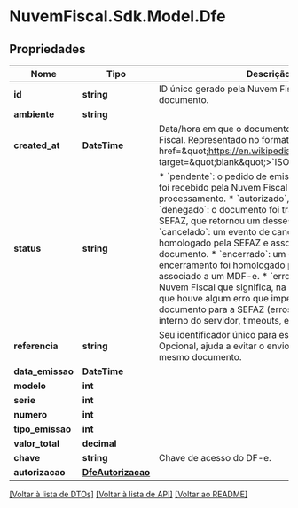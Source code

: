 # NuvemFiscal.Sdk.Model.Dfe

## Propriedades

Nome | Tipo | Descrição | Comentários
------------ | ------------- | ------------- | -------------
**id** | **string** | ID único gerado pela Nuvem Fiscal para este documento. | [optional] 
**ambiente** | **string** |  | [optional] 
**created_at** | **DateTime** | Data/hora em que o documento foi criado na Nuvem Fiscal. Representado no formato &lt;a href&#x3D;\&quot;https://en.wikipedia.org/wiki/ISO_8601\&quot; target&#x3D;\&quot;blank\&quot;&gt;&#x60;ISO 8601&#x60;&lt;/a&gt;. | [optional] 
**status** | **string** | * &#x60;pendente&#x60;: o pedido de emissão do documento foi recebido pela Nuvem Fiscal e está na fila de processamento.  * &#x60;autorizado&#x60;, &#x60;rejeitado&#x60; ou &#x60;denegado&#x60;: o documento foi transmitido para a SEFAZ, que retornou um desses status.  * &#x60;cancelado&#x60;: um evento de cancelamento foi homologado pela SEFAZ e associado ao documento.  * &#x60;encerrado&#x60;: um evento de encerramento foi homologado pela SEFAZ e associado a um MDF-e.  * &#x60;erro&#x60;: status próprio da Nuvem Fiscal que significa, na maioria das vezes, que houve algum erro que impediu a transmissão do documento para a SEFAZ (erros de validação, erros interno do servidor, timeouts, etc). | [optional] 
**referencia** | **string** | Seu identificador único para este documento. Opcional, ajuda a evitar o envio duplicado de um mesmo documento. | [optional] 
**data_emissao** | **DateTime** |  | [optional] 
**modelo** | **int** |  | [optional] 
**serie** | **int** |  | [optional] 
**numero** | **int** |  | [optional] 
**tipo_emissao** | **int** |  | [optional] 
**valor_total** | **decimal** |  | [optional] 
**chave** | **string** | Chave de acesso do DF-e. | [optional] 
**autorizacao** | [**DfeAutorizacao**](DfeAutorizacao.md) |  | [optional] 

[[Voltar à lista de DTOs]](../README.md#documentation-for-models) [[Voltar à lista de API]](../README.md#documentation-for-api-endpoints) [[Voltar ao README]](../README.md)


